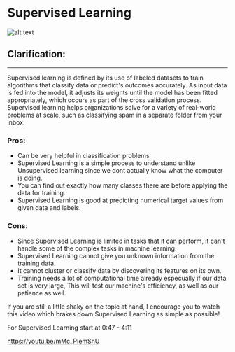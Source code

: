 # Supervised Learning 

![alt text](https://i.ytimg.com/vi/hsDAxSi-H-s/hqdefault.jpg)

## Clarification:
---
Supervised learning is defined by its use of labeled datasets to train algorithms that classify data or predict's outcomes accurately. As input data is fed into the model, it adjusts its weights until the model has been fitted appropriately, which occurs as part of the cross validation process. Supervised learning helps organizations solve for a variety of real-world problems at scale, such as classifying spam in a separate folder from your inbox.

### Pros:
- Can be very helpful in classification problems 
- Supervised Learning is a simple process to understand unlike Unsupervised learning since we dont actually know what the computer is doing.
- You can find out exactly how many classes there are before applying the data for training.
- Supervised Learning is good at predicting numerical target values from given data and labels.

### Cons:
- Since Supervised Learning is limited in tasks that it can perform, it can't handle some of the complex tasks in machine learning.
- Supervised Learning cannot give you unknown information from the training data.
- It cannot cluster or classify data by discovering its features on its own.
- Training needs a lot of computational time already especually if our data set is very large, This will test our machine's efficiency, as well as our patience as well.


If you are still a little shaky on the topic at hand, I encourage you to watch this video which brakes down Supervised Learning as simple as possible!

For Supervised Learning start at 0:47 - 4:11

https://youtu.be/mMc_PIemSnU
